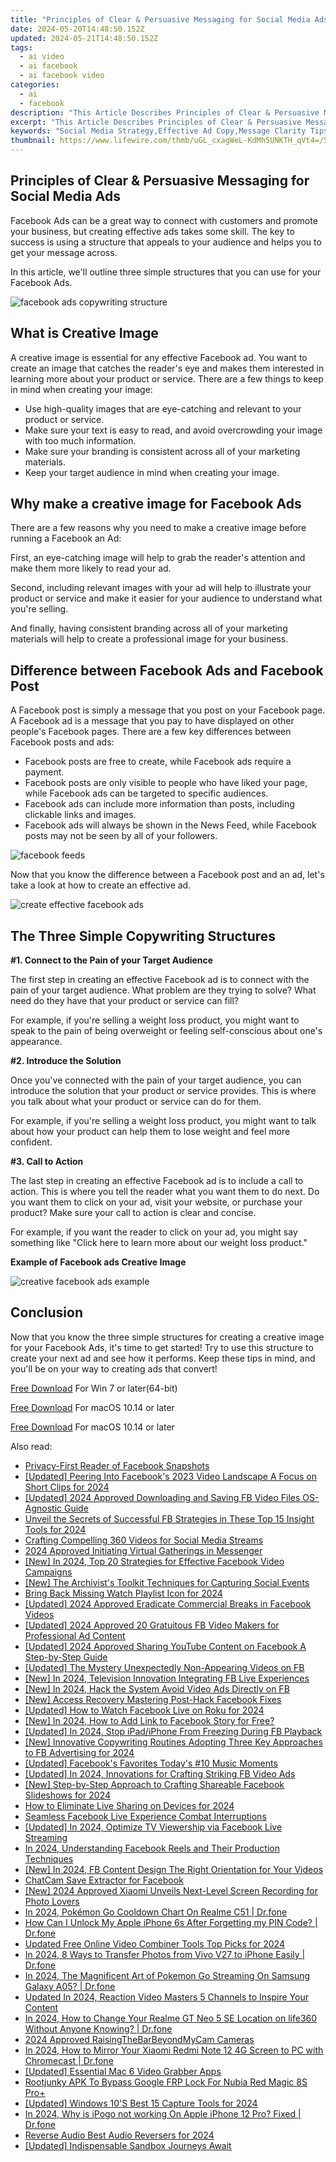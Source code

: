 ```yaml
---
title: "Principles of Clear & Persuasive Messaging for Social Media Ads for 2024"
date: 2024-05-20T14:48:50.152Z
updated: 2024-05-21T14:48:50.152Z
tags:
  - ai video
  - ai facebook
  - ai facebook video
categories:
  - ai
  - facebook
description: "This Article Describes Principles of Clear & Persuasive Messaging for Social Media Ads for 2024"
excerpt: "This Article Describes Principles of Clear & Persuasive Messaging for Social Media Ads for 2024"
keywords: "Social Media Strategy,Effective Ad Copy,Message Clarity Tips,Persuasive Promotion,Clear Communication,Engaging Content Creation,Compelling Messaging"
thumbnail: https://www.lifewire.com/thmb/uGL_cxagWeL-KdMh5UNKTH_qVt4=/540x405/filters:no_upscale():max_bytes(150000):strip_icc()/amazon-prime-day-is-just-16-days-away---here-s-what-you-need-to-know-76d8205ed9e54da1ae0c0d0ec5d883e7
---
```


## Principles of Clear & Persuasive Messaging for Social Media Ads

Facebook Ads can be a great way to connect with customers and promote your business, but creating effective ads takes some skill. The key to success is using a structure that appeals to your audience and helps you to get your message across.

In this article, we'll outline three simple structures that you can use for your Facebook Ads.

![facebook ads copywriting structure](https://images.wondershare.com/filmora/article-images/2022/11/facebook-ads-copywriting-structure.jpg)

## What is Creative Image

A creative image is essential for any effective Facebook ad. You want to create an image that catches the reader's eye and makes them interested in learning more about your product or service. There are a few things to keep in mind when creating your image:

* Use high-quality images that are eye-catching and relevant to your product or service.
* Make sure your text is easy to read, and avoid overcrowding your image with too much information.
* Make sure your branding is consistent across all of your marketing materials.
* Keep your target audience in mind when creating your image.

## Why make a creative image for Facebook Ads

There are a few reasons why you need to make a creative image before running a Facebook an Ad:

First, an eye-catching image will help to grab the reader's attention and make them more likely to read your ad.

Second, including relevant images with your ad will help to illustrate your product or service and make it easier for your audience to understand what you're selling.

And finally, having consistent branding across all of your marketing materials will help to create a professional image for your business.

## Difference between Facebook Ads and Facebook Post

A Facebook post is simply a message that you post on your Facebook page. A Facebook ad is a message that you pay to have displayed on other people's Facebook pages. There are a few key differences between Facebook posts and ads:

* Facebook posts are free to create, while Facebook ads require a payment.
* Facebook posts are only visible to people who have liked your page, while Facebook ads can be targeted to specific audiences.
* Facebook ads can include more information than posts, including clickable links and images.
* Facebook ads will always be shown in the News Feed, while Facebook posts may not be seen by all of your followers.

![facebook feeds](https://images.wondershare.com/filmora/article-images/2022/11/facebook-feeds.jpg)

Now that you know the difference between a Facebook post and an ad, let's take a look at how to create an effective ad.

![create effective facebook ads](https://images.wondershare.com/filmora/article-images/2022/11/create-effective-facebook-ads.jpg)

## The Three Simple Copywriting Structures

**#1\. Connect to the Pain of your Target Audience**

The first step in creating an effective Facebook ad is to connect with the pain of your target audience. What problem are they trying to solve? What need do they have that your product or service can fill?

For example, if you're selling a weight loss product, you might want to speak to the pain of being overweight or feeling self-conscious about one's appearance.

**#2\. Introduce the Solution**

Once you've connected with the pain of your target audience, you can introduce the solution that your product or service provides. This is where you talk about what your product or service can do for them.

For example, if you're selling a weight loss product, you might want to talk about how your product can help them to lose weight and feel more confident.

**#3\. Call to Action**

The last step in creating an effective Facebook ad is to include a call to action. This is where you tell the reader what you want them to do next. Do you want them to click on your ad, visit your website, or purchase your product? Make sure your call to action is clear and concise.

For example, if you want the reader to click on your ad, you might say something like "Click here to learn more about our weight loss product."

**Example of Facebook ads Creative Image**

![creative facebook ads example](https://images.wondershare.com/filmora/article-images/2022/11/creative-facebook-ads-example.jpg)

## Conclusion

Now that you know the three simple structures for creating a creative image for your Facebook Ads, it's time to get started! Try to use this structure to create your next ad and see how it performs. Keep these tips in mind, and you'll be on your way to creating ads that convert!

[Free Download](https://tools.techidaily.com/wondershare/filmora/download/) For Win 7 or later(64-bit)

[Free Download](https://tools.techidaily.com/wondershare/filmora/download/) For macOS 10.14 or later

[Free Download](https://tools.techidaily.com/wondershare/filmora/download/) For macOS 10.14 or later

<ins class="adsbygoogle"
     style="display:block"
     data-ad-format="autorelaxed"
     data-ad-client="ca-pub-7571918770474297"
     data-ad-slot="1223367746"></ins>

<ins class="adsbygoogle"
     style="display:block"
     data-ad-format="autorelaxed"
     data-ad-client="ca-pub-7571918770474297"
     data-ad-slot="1223367746"></ins>



<ins class="adsbygoogle"
     style="display:block"
     data-ad-client="ca-pub-7571918770474297"
     data-ad-slot="8358498916"
     data-ad-format="auto"
     data-full-width-responsive="true"></ins>

<span class="atpl-alsoreadstyle">Also read:</span>
<div><ul>
<li><a href="https://facebook-videos.techidaily.com/privacy-first-reader-of-facebook-snapshots/"><u>Privacy-First Reader of Facebook Snapshots</u></a></li>
<li><a href="https://facebook-videos.techidaily.com/updated-peering-into-facebooks-2023-video-landscape-a-focus-on-short-clips-for-2024/"><u>[Updated] Peering Into Facebook's 2023 Video Landscape  A Focus on Short Clips for 2024</u></a></li>
<li><a href="https://facebook-videos.techidaily.com/updated-2024-approved-downloading-and-saving-fb-video-files-os-agnostic-guide/"><u>[Updated] 2024 Approved  Downloading and Saving FB Video Files  OS-Agnostic Guide</u></a></li>
<li><a href="https://facebook-videos.techidaily.com/unveil-the-secrets-of-successful-fb-strategies-in-these-top-15-insight-tools-for-2024/"><u>Unveil the Secrets of Successful FB Strategies in These Top 15 Insight Tools for 2024</u></a></li>
<li><a href="https://facebook-videos.techidaily.com/crafting-compelling-360-videos-for-social-media-streams/"><u>Crafting Compelling 360 Videos for Social Media Streams</u></a></li>
<li><a href="https://facebook-videos.techidaily.com/2024-approved-initiating-virtual-gatherings-in-messenger/"><u>2024 Approved  Initiating Virtual Gatherings in Messenger</u></a></li>
<li><a href="https://facebook-videos.techidaily.com/new-in-2024-top-20-strategies-for-effective-facebook-video-campaigns/"><u>[New] In 2024, Top 20 Strategies for Effective Facebook Video Campaigns</u></a></li>
<li><a href="https://facebook-videos.techidaily.com/new-the-archivists-toolkit-techniques-for-capturing-social-events/"><u>[New] The Archivist's Toolkit  Techniques for Capturing Social Events</u></a></li>
<li><a href="https://facebook-videos.techidaily.com/bring-back-missing-watch-playlist-icon-for-2024/"><u>Bring Back Missing Watch Playlist Icon for 2024</u></a></li>
<li><a href="https://facebook-videos.techidaily.com/updated-2024-approved-eradicate-commercial-breaks-in-facebook-videos/"><u>[Updated] 2024 Approved  Eradicate Commercial Breaks in Facebook Videos</u></a></li>
<li><a href="https://facebook-videos.techidaily.com/updated-2024-approved-20-gratuitous-fb-video-makers-for-professional-ad-content/"><u>[Updated] 2024 Approved  20 Gratuitous FB Video Makers for Professional Ad Content</u></a></li>
<li><a href="https://facebook-videos.techidaily.com/updated-2024-approved-sharing-youtube-content-on-facebook-a-step-by-step-guide/"><u>[Updated] 2024 Approved  Sharing YouTube Content on Facebook  A Step-by-Step Guide</u></a></li>
<li><a href="https://facebook-videos.techidaily.com/updated-the-mystery-unexpectedly-non-appearing-videos-on-fb/"><u>[Updated] The Mystery  Unexpectedly Non-Appearing Videos on FB</u></a></li>
<li><a href="https://facebook-videos.techidaily.com/new-in-2024-television-innovation-integrating-fb-live-experiences/"><u>[New] In 2024, Television Innovation  Integrating FB Live Experiences</u></a></li>
<li><a href="https://facebook-videos.techidaily.com/new-in-2024-hack-the-system-avoid-video-ads-directly-on-fb/"><u>[New] In 2024, Hack the System  Avoid Video Ads Directly on FB</u></a></li>
<li><a href="https://facebook-videos.techidaily.com/new-access-recovery-mastering-post-hack-facebook-fixes/"><u>[New] Access Recovery  Mastering Post-Hack Facebook Fixes</u></a></li>
<li><a href="https://facebook-videos.techidaily.com/updated-how-to-watch-facebook-live-on-roku-for-2024/"><u>[Updated] How to Watch Facebook Live on Roku for 2024</u></a></li>
<li><a href="https://facebook-videos.techidaily.com/new-in-2024-how-to-add-link-to-facebook-story-for-free/"><u>[New] In 2024, How to Add Link to Facebook Story for Free?</u></a></li>
<li><a href="https://facebook-videos.techidaily.com/updated-in-2024-stop-ipadiphone-from-freezing-during-fb-playback/"><u>[Updated] In 2024, Stop iPad/iPhone From Freezing During FB Playback</u></a></li>
<li><a href="https://facebook-videos.techidaily.com/new-innovative-copywriting-routines-adopting-three-key-approaches-to-fb-advertising-for-2024/"><u>[New] Innovative Copywriting Routines  Adopting Three Key Approaches to FB Advertising for 2024</u></a></li>
<li><a href="https://facebook-videos.techidaily.com/updated-facebooks-favorites-todays-10-music-moments/"><u>[Updated] Facebook's Favorites  Today's #10 Music Moments</u></a></li>
<li><a href="https://facebook-videos.techidaily.com/updated-in-2024-innovations-for-crafting-striking-fb-video-ads/"><u>[Updated] In 2024, Innovations for Crafting Striking FB Video Ads</u></a></li>
<li><a href="https://facebook-videos.techidaily.com/new-step-by-step-approach-to-crafting-shareable-facebook-slideshows-for-2024/"><u>[New] Step-by-Step Approach to Crafting Shareable Facebook Slideshows for 2024</u></a></li>
<li><a href="https://facebook-videos.techidaily.com/how-to-eliminate-live-sharing-on-devices-for-2024/"><u>How to Eliminate Live Sharing on Devices for 2024</u></a></li>
<li><a href="https://facebook-videos.techidaily.com/seamless-facebook-live-experience-combat-interruptions/"><u>Seamless Facebook Live Experience  Combat Interruptions</u></a></li>
<li><a href="https://facebook-videos.techidaily.com/updated-in-2024-optimize-tv-viewership-via-facebook-live-streaming/"><u>[Updated] In 2024, Optimize TV Viewership via Facebook Live Streaming</u></a></li>
<li><a href="https://facebook-videos.techidaily.com/in-2024-understanding-facebook-reels-and-their-production-techniques/"><u>In 2024, Understanding Facebook Reels and Their Production Techniques</u></a></li>
<li><a href="https://facebook-videos.techidaily.com/new-in-2024-fb-content-design-the-right-orientation-for-your-videos/"><u>[New] In 2024, FB Content Design  The Right Orientation for Your Videos</u></a></li>
<li><a href="https://facebook-videos.techidaily.com/chatcam-save-extractor-for-facebook/"><u>ChatCam Save Extractor for Facebook</u></a></li>
<li><a href="https://remote-screen-capture.techidaily.com/new-2024-approved-xiaomi-unveils-next-level-screen-recording-for-photo-lovers/"><u>[New] 2024 Approved  Xiaomi Unveils Next-Level Screen Recording for Photo Lovers</u></a></li>
<li><a href="https://pokemon-go-android.techidaily.com/in-2024-pokemon-go-cooldown-chart-on-realme-c51-drfone-by-drfone-virtual-android/"><u>In 2024, Pokémon Go Cooldown Chart On Realme C51 | Dr.fone</u></a></li>
<li><a href="https://iphone-unlock.techidaily.com/how-can-i-unlock-my-apple-iphone-6s-after-forgetting-my-pin-code-drfone-by-drfone-ios/"><u>How Can I Unlock My Apple iPhone 6s After Forgetting my PIN Code? | Dr.fone</u></a></li>
<li><a href="https://ai-video-apps.techidaily.com/updated-free-online-video-combiner-tools-top-picks-for-2024/"><u>Updated Free Online Video Combiner Tools Top Picks for 2024</u></a></li>
<li><a href="https://android-transfer.techidaily.com/in-2024-8-ways-to-transfer-photos-from-vivo-v27-to-iphone-easily-drfone-by-drfone-transfer-from-android-transfer-from-android/"><u>In 2024, 8 Ways to Transfer Photos from Vivo V27 to iPhone Easily | Dr.fone</u></a></li>
<li><a href="https://change-location.techidaily.com/in-2024-the-magnificent-art-of-pokemon-go-streaming-on-samsung-galaxy-a05-drfone-by-drfone-virtual-android/"><u>In 2024, The Magnificent Art of Pokemon Go Streaming On Samsung Galaxy A05? | Dr.fone</u></a></li>
<li><a href="https://smart-video-creator.techidaily.com/updated-in-2024-reaction-video-masters-5-channels-to-inspire-your-content/"><u>Updated In 2024, Reaction Video Masters 5 Channels to Inspire Your Content</u></a></li>
<li><a href="https://location-social.techidaily.com/in-2024-how-to-change-your-realme-gt-neo-5-se-location-on-life360-without-anyone-knowing-drfone-by-drfone-virtual-android/"><u>In 2024, How to Change Your Realme GT Neo 5 SE Location on life360 Without Anyone Knowing? | Dr.fone</u></a></li>
<li><a href="https://video-screen-grab.techidaily.com/2024-approved-raisingthebarbeyondmycam-cameras/"><u>2024 Approved  RaisingTheBarBeyondMyCam Cameras</u></a></li>
<li><a href="https://screen-mirror.techidaily.com/in-2024-how-to-mirror-your-xiaomi-redmi-note-12-4g-screen-to-pc-with-chromecast-drfone-by-drfone-android/"><u>In 2024, How to Mirror Your Xiaomi Redmi Note 12 4G Screen to PC with Chromecast | Dr.fone</u></a></li>
<li><a href="https://screen-video-capture.techidaily.com/updated-essential-mac-6-video-grabber-apps/"><u>[Updated] Essential Mac 6 Video Grabber Apps</u></a></li>
<li><a href="https://easy-unlock-android.techidaily.com/rootjunky-apk-to-bypass-google-frp-lock-for-nubia-red-magic-8s-proplus-by-drfone-android/"><u>Rootjunky APK To Bypass Google FRP Lock For Nubia Red Magic 8S Pro+</u></a></li>
<li><a href="https://remote-screen-capture.techidaily.com/updated-windows-10s-best-15-capture-tools-for-2024/"><u>[Updated] Windows 10'S Best 15 Capture Tools for 2024</u></a></li>
<li><a href="https://ios-pokemon-go.techidaily.com/in-2024-why-is-ipogo-not-working-on-apple-iphone-12-pro-fixed-drfone-by-drfone-virtual-ios/"><u>In 2024, Why is iPogo not working On Apple iPhone 12 Pro? Fixed | Dr.fone</u></a></li>
<li><a href="https://audio-shaping.techidaily.com/reverse-audio-best-audio-reversers-for-2024/"><u>Reverse Audio Best Audio Reversers for 2024</u></a></li>
<li><a href="https://digital-screen-recording.techidaily.com/updated-indispensable-sandbox-journeys-await/"><u>[Updated] Indispensable Sandbox Journeys Await</u></a></li>
</ul></div>

